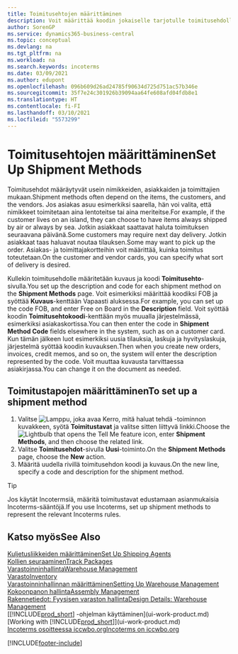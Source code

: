 ```yaml
---
title: Toimitusehtojen määrittäminen
description: Voit määrittää koodin jokaiselle tarjotulle toimitusehdolle, ja syöttää niitä koskevia tietoja.
author: SorenGP
ms.service: dynamics365-business-central
ms.topic: conceptual
ms.devlang: na
ms.tgt_pltfrm: na
ms.workload: na
ms.search.keywords: incoterms
ms.date: 03/09/2021
ms.author: edupont
ms.openlocfilehash: 096b609d26ad24785f90634d725d751ac57b346e
ms.sourcegitcommit: 35f7e24c301926b39094aa64fe608afd04fdb8e1
ms.translationtype: HT
ms.contentlocale: fi-FI
ms.lasthandoff: 03/10/2021
ms.locfileid: "5573299"
---
```

# <a name="set-up-shipment-methods"></a><span data-ttu-id="0081c-103">Toimitusehtojen määrittäminen</span><span class="sxs-lookup"><span data-stu-id="0081c-103">Set Up Shipment Methods</span></span>

<span data-ttu-id="0081c-104">Toimitusehdot määräytyvät usein nimikkeiden, asiakkaiden ja toimittajien mukaan.</span><span class="sxs-lookup"><span data-stu-id="0081c-104">Shipment methods often depend on the items, the customers, and the vendors.</span></span> <span data-ttu-id="0081c-105">Jos asiakas asuu esimerkiksi saarella, hän voi valita, että nimikkeet toimitetaan aina lentoteitse tai aina meriteitse.</span><span class="sxs-lookup"><span data-stu-id="0081c-105">For example, if the customer lives on an island, they can choose to have items always shipped by air or always by sea.</span></span> <span data-ttu-id="0081c-106">Jotkin asiakkaat saattavat haluta toimituksen seuraavana päivänä.</span><span class="sxs-lookup"><span data-stu-id="0081c-106">Some customers may require next day delivery.</span></span> <span data-ttu-id="0081c-107">Jotkin asiakkaat taas haluavat noutaa tilauksen.</span><span class="sxs-lookup"><span data-stu-id="0081c-107">Some may want to pick up the order.</span></span> <span data-ttu-id="0081c-108">Asiakas- ja toimittajakortteihin voit määrittää, kuinka toimitus toteutetaan.</span><span class="sxs-lookup"><span data-stu-id="0081c-108">On the customer and vendor cards, you can specify what sort of delivery is desired.</span></span>

<span data-ttu-id="0081c-109">Kullekin toimitusehdolle määritetään kuvaus ja koodi **Toimitusehto**-sivulla.</span><span class="sxs-lookup"><span data-stu-id="0081c-109">You set up the description and code for each shipment method on the **Shipment Methods** page.</span></span> <span data-ttu-id="0081c-110">Voit esimerkiksi määrittää koodiksi FOB ja syöttää **Kuvaus**-kenttään Vapaasti aluksessa.</span><span class="sxs-lookup"><span data-stu-id="0081c-110">For example, you can set up the code FOB, and enter Free on Board in the **Description** field.</span></span> <span data-ttu-id="0081c-111">Voit syöttää koodin **Toimitusehtokoodi**-kenttään myös muualla järjestelmässä, esimerkiksi asiakaskortissa.</span><span class="sxs-lookup"><span data-stu-id="0081c-111">You can then enter the code in **Shipment Method Code** fields elsewhere in the system, such as on a customer card.</span></span> <span data-ttu-id="0081c-112">Kun tämän jälkeen luot esimerkiksi uusia tilauksia, laskuja ja hyvityslaskuja, järjestelmä syöttää koodin kuvauksen.</span><span class="sxs-lookup"><span data-stu-id="0081c-112">Then when you create new orders, invoices, credit memos, and so on, the system will enter the description represented by the code.</span></span> <span data-ttu-id="0081c-113">Voit muuttaa kuvausta tarvittaessa asiakirjassa.</span><span class="sxs-lookup"><span data-stu-id="0081c-113">You can change it on the document as needed.</span></span>

## <a name="to-set-up-a-shipment-method"></a><span data-ttu-id="0081c-114">Toimitustapojen määrittäminen</span><span class="sxs-lookup"><span data-stu-id="0081c-114">To set up a shipment method</span></span>

1. <span data-ttu-id="0081c-115">Valitse ![Lamppu, joka avaa Kerro, mitä haluat tehdä -toiminnon](media/ui-search/search_small.png "Kerro, mitä haluat tehdä") kuvakkeen, syötä **Toimitustavat** ja valitse sitten liittyvä linkki.</span><span class="sxs-lookup"><span data-stu-id="0081c-115">Choose the ![Lightbulb that opens the Tell Me feature](media/ui-search/search_small.png "Tell me what you want to do") icon, enter **Shipment Methods**, and then choose the related link.</span></span>
2. <span data-ttu-id="0081c-116">Valitse **Toimitusehdot**-sivulla **Uusi**-toiminto.</span><span class="sxs-lookup"><span data-stu-id="0081c-116">On the **Shipment Methods** page, choose the **New** action.</span></span>
3. <span data-ttu-id="0081c-117">Määritä uudella rivillä toimitusehdon koodi ja kuvaus.</span><span class="sxs-lookup"><span data-stu-id="0081c-117">On the new line, specify a code and description for the shipment method.</span></span>

> [!TIP]
> <span data-ttu-id="0081c-118">Jos käytät Incotermsiä, määritä toimitustavat edustamaan asianmukaisia Incoterms-sääntöjä.</span><span class="sxs-lookup"><span data-stu-id="0081c-118">If you use Incoterms, set up shipment methods to represent the relevant Incoterms rules.</span></span>  

## <a name="see-also"></a><span data-ttu-id="0081c-119">Katso myös</span><span class="sxs-lookup"><span data-stu-id="0081c-119">See Also</span></span>

[<span data-ttu-id="0081c-120">Kuljetusliikkeiden määrittäminen</span><span class="sxs-lookup"><span data-stu-id="0081c-120">Set Up Shipping Agents</span></span>](sales-how-to-set-up-shipping-agents.md)  
[<span data-ttu-id="0081c-121">Kollien seuraaminen</span><span class="sxs-lookup"><span data-stu-id="0081c-121">Track Packages</span></span>](sales-how-track-packages.md)  
[<span data-ttu-id="0081c-122">Varastoinninhallinta</span><span class="sxs-lookup"><span data-stu-id="0081c-122">Warehouse Management</span></span>](warehouse-manage-warehouse.md)  
[<span data-ttu-id="0081c-123">Varasto</span><span class="sxs-lookup"><span data-stu-id="0081c-123">Inventory</span></span>](inventory-manage-inventory.md)  
[<span data-ttu-id="0081c-124">Varastoinninhallinnan määrittäminen</span><span class="sxs-lookup"><span data-stu-id="0081c-124">Setting Up Warehouse Management</span></span>](warehouse-setup-warehouse.md)  
[<span data-ttu-id="0081c-125">Kokoonpanon hallinta</span><span class="sxs-lookup"><span data-stu-id="0081c-125">Assembly Management</span></span>](assembly-assemble-items.md)  
[<span data-ttu-id="0081c-126">Rakennetiedot: Fyysisen varaston hallinta</span><span class="sxs-lookup"><span data-stu-id="0081c-126">Design Details: Warehouse Management</span></span>](design-details-warehouse-management.md)  
<span data-ttu-id="0081c-127">[[!INCLUDE[prod_short](includes/prod_short.md)] -ohjelman käyttäminen](ui-work-product.md)</span><span class="sxs-lookup"><span data-stu-id="0081c-127">[Working with [!INCLUDE[prod_short](includes/prod_short.md)]](ui-work-product.md)</span></span>  
[<span data-ttu-id="0081c-128">Incoterms osoitteessa iccwbo.org</span><span class="sxs-lookup"><span data-stu-id="0081c-128">Incoterms on iccwbo.org</span></span>](https://iccwbo.org/resources-for-business/incoterms-rules)  

[!INCLUDE[footer-include](includes/footer-banner.md)]